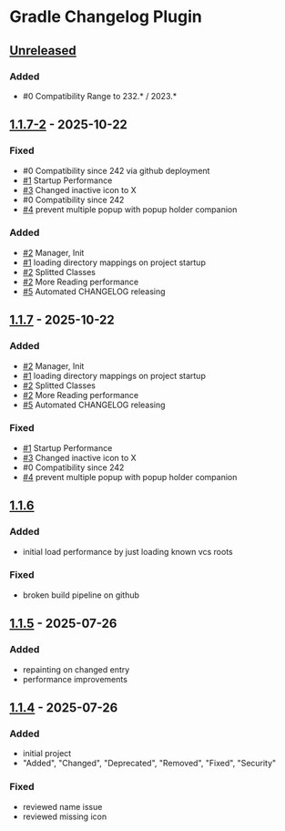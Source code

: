 # Gradle Changelog Plugin

## [Unreleased]

### Added

- #0 Compatibility Range to 232.* / 2023.*

## [1.1.7-2] - 2025-10-22

### Fixed

- #0 Compatibility since 242 via github deployment
- [#1] Startup Performance
- [#3] Changed inactive icon to X
- #0 Compatibility since 242
- [#4] prevent multiple popup with popup holder companion

### Added

- [#2] Manager, Init
- [#1] loading directory mappings on project startup
- [#2] Splitted Classes
- [#2] More Reading performance
- [#5] Automated CHANGELOG releasing

## [1.1.7] - 2025-10-22

### Added

- [#2] Manager, Init
- [#1] loading directory mappings on project startup
- [#2] Splitted Classes
- [#2] More Reading performance
- [#5] Automated CHANGELOG releasing

### Fixed

- [#1] Startup Performance
- [#3] Changed inactive icon to X
- #0 Compatibility since 242
- [#4] prevent multiple popup with popup holder companion

## [1.1.6]

### Added

- initial load performance by just loading known vcs roots

### Fixed

- broken build pipeline on github

## [1.1.5] - 2025-07-26

### Added

- repainting on changed entry
- performance improvements

## [1.1.4] - 2025-07-26

### Added

- initial project
- "Added", "Changed", "Deprecated", "Removed", "Fixed", "Security"

### Fixed

- reviewed name issue
- reviewed missing icon

[Unreleased]: https://github.com/Finncu/fdm-plugin/compare/1.1.7-2...HEAD
[1.1.7]: https://github.com/Finncu/fdm-plugin/compare/1.1.6...1.1.7
[1.1.7-2]: https://github.com/Finncu/fdm-plugin/compare/1.1.7...1.1.7-2
[1.1.6]: https://github.com/Finncu/fdm-plugin/compare/1.1.5...1.1.6
[1.1.5]: https://github.com/Finncu/fdm-plugin/compare/1.1.4...1.1.5
[1.1.4]: https://github.com/Finncu/fdm-plugin/commits/1.1.4
[#5]: https://github.com/Finncu/fdm-plugin/issues/5
[#4]: https://github.com/Finncu/fdm-plugin/issues/4
[#3]: https://github.com/Finncu/fdm-plugin/issues/3
[#2]: https://github.com/Finncu/fdm-plugin/issues/2
[#1]: https://github.com/Finncu/fdm-plugin/issues/1
